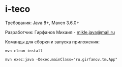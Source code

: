 # i-teco

Требования: Java 8+, Maven 3.6.0+

Разработчик: Гирфанов Михаил - mikle.java@mail.ru

Команды для сборки и запуска приложения:

```mvn clean install```

```mvn exec:java -Dexec.mainClass="ru.girfanov.tm.App"```

